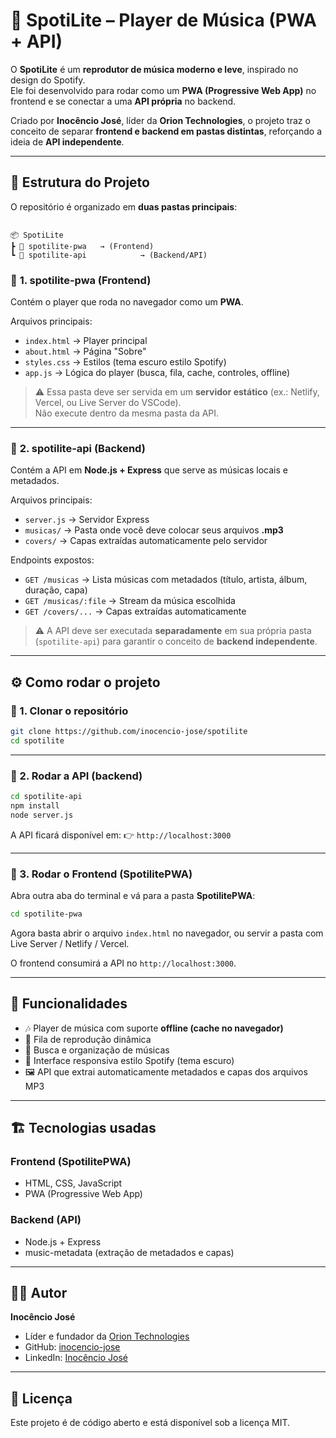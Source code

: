# 🎵 SpotiLite – Player de Música (PWA + API)

O **SpotiLite** é um **reprodutor de música moderno e leve**, inspirado no design do Spotify.  
Ele foi desenvolvido para rodar como um **PWA (Progressive Web App)** no frontend e se conectar a uma **API própria** no backend.  

Criado por **Inocêncio José**, líder da **Orion Technologies**, o projeto traz o conceito de separar **frontend e backend em pastas distintas**, reforçando a ideia de **API independente**.  

---

## 📂 Estrutura do Projeto

O repositório é organizado em **duas pastas principais**:

```

📦 SpotiLite
┣ 📂 spotilite-pwa   → (Frontend)
┗ 📂 spotilite-api            → (Backend/API)

````

### 🔹 **1. spotilite-pwa (Frontend)**
Contém o player que roda no navegador como um **PWA**.

Arquivos principais:
- `index.html` → Player principal  
- `about.html` → Página "Sobre"  
- `styles.css` → Estilos (tema escuro estilo Spotify)  
- `app.js` → Lógica do player (busca, fila, cache, controles, offline)  

> ⚠️ Essa pasta deve ser servida em um **servidor estático** (ex.: Netlify, Vercel, ou Live Server do VSCode).  
> Não execute dentro da mesma pasta da API.  

---

### 🔹 **2. spotilite-api (Backend)**
Contém a API em **Node.js + Express** que serve as músicas locais e metadados.

Arquivos principais:
- `server.js` → Servidor Express  
- `musicas/` → Pasta onde você deve colocar seus arquivos **.mp3**  
- `covers/` → Capas extraídas automaticamente pelo servidor  

Endpoints expostos:
- `GET /musicas` → Lista músicas com metadados (título, artista, álbum, duração, capa)  
- `GET /musicas/:file` → Stream da música escolhida  
- `GET /covers/...` → Capas extraídas automaticamente  

> ⚠️ A API deve ser executada **separadamente** em sua própria pasta (`spotilite-api`) para garantir o conceito de **backend independente**.  

---

## ⚙️ Como rodar o projeto

### 🔸 1. Clonar o repositório
```bash
git clone https://github.com/inocencio-jose/spotilite
cd spotilite
````

---

### 🔸 2. Rodar a API (backend)

```bash
cd spotilite-api
npm install
node server.js
```

A API ficará disponível em:
👉 `http://localhost:3000`

---

### 🔸 3. Rodar o Frontend (SpotilitePWA)

Abra outra aba do terminal e vá para a pasta **SpotilitePWA**:

```bash
cd spotilite-pwa
```

Agora basta abrir o arquivo `index.html` no navegador, ou servir a pasta com Live Server / Netlify / Vercel.

O frontend consumirá a API no `http://localhost:3000`.

---

## 🚀 Funcionalidades

* 🎶 Player de música com suporte **offline (cache no navegador)**
* 📑 Fila de reprodução dinâmica
* 🔎 Busca e organização de músicas
* 🎨 Interface responsiva estilo Spotify (tema escuro)
* 🖼️ API que extrai automaticamente metadados e capas dos arquivos MP3

---

## 🏗️ Tecnologias usadas

### **Frontend (SpotilitePWA)**

* HTML, CSS, JavaScript
* PWA (Progressive Web App)

### **Backend (API)**

* Node.js + Express
* music-metadata (extração de metadados e capas)

---

## 👨‍💻 Autor

**Inocêncio José**

* Líder e fundador da [Orion Technologies](https://facebook.com/oriontechnologies)
* GitHub: [inocencio-jose](https://github.com/inocencio-jose)
* LinkedIn: [Inocêncio José](https://www.linkedin.com/in/inocêncio-josé-233778346)

---

## 📜 Licença

Este projeto é de código aberto e está disponível sob a licença MIT.